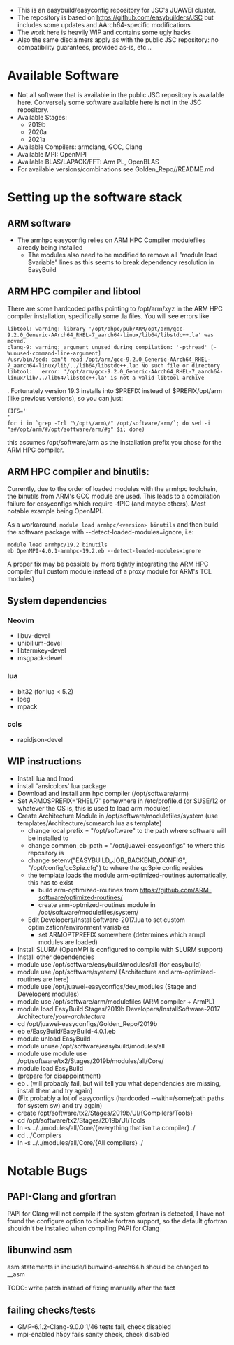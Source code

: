 

* This is an easybuild/easyconfig repository for JSC's JUAWEI cluster.
* The repository is based on https://github.com/easybuilders/JSC but includes some updates and AArch64-specific modifications
* The work here is heavily WIP and contains some ugly hacks
* Also the same disclaimers apply as with the public JSC repository: no compatibility guarantees, provided as-is, etc...

# Available Software

* Not all software that is available in the public JSC repository is available here. Conversely some software available here is not in the JSC repository.
* Available Stages:
    * 2019b
    * 2020a
    * 2021a
* Available Compilers: armclang, GCC, Clang
* Available MPI: OpenMPI
* Available BLAS/LAPACK/FFT: Arm PL, OpenBLAS 
* For available versions/combinations see Golden\_Repo/<stage>/README.md

# Setting up the software stack

## ARM software ##

* The armhpc easyconfig relies on ARM HPC Compiler modulefiles already being installed
    * The modules also need to be modified to remove all "module load $variable" lines as this seems to break dependency resolution in EasyBuild

## ARM HPC compiler and libtool ##

There are some hardcoded paths pointing to /opt/arm/xyz in the ARM HPC compiler installation, specifically some .la files. You will see errors like
```
libtool: warning: library '/opt/ohpc/pub/ARM/opt/arm/gcc-9.2.0_Generic-AArch64_RHEL-7_aarch64-linux/lib64/libstdc++.la' was moved.
clang-9: warning: argument unused during compilation: '-pthread' [-Wunused-command-line-argument]
/usr/bin/sed: can't read /opt/arm/gcc-9.2.0_Generic-AArch64_RHEL-7_aarch64-linux/lib/../lib64/libstdc++.la: No such file or directory
libtool:   error: '/opt/arm/gcc-9.2.0_Generic-AArch64_RHEL-7_aarch64-linux/lib/../lib64/libstdc++.la' is not a valid libtool archive 
```

. Fortunately version 19.3 installs into $PREFIX instead of $PREFIX/opt/arm (like previous versions), so you can just:


```
(IFS='
'
for i in `grep -Irl "\/opt\/arm\/" /opt/software/arm/`; do sed -i "s#/opt/arm/#/opt/software/arm/#g" $i; done)
```

this assumes /opt/software/arm as the installation prefix you chose for the ARM HPC compiler.

## ARM HPC compiler and binutils: ##
 
Currently, due to the order of loaded modules with the armhpc toolchain, the binutils from ARM's GCC module are used. This leads to a compilation failure for easyconfigs which require -fPIC (and maybe others). Most notable example being OpenMPI.

As a workaround, `module load armhpc/<version> binutils` and then build the software package with --detect-loaded-modules=ignore, i.e:

```
module load armhpc/19.2 binutils
eb OpenMPI-4.0.1-armhpc-19.2.eb --detect-loaded-modules=ignore
```

A proper fix may be possible by more tightly integrating the ARM HPC compiler (full custom module instead of a proxy module for ARM's TCL modules)

## System dependencies ##

### Neovim ###

* libuv-devel
* unibilium-devel
* libtermkey-devel
* msgpack-devel

### lua ###

* bit32 (for lua < 5.2)
* lpeg
* mpack

### ccls ###

* rapidjson-devel

## WIP instructions ##

* Install lua and lmod
* install 'ansicolors' lua package
* Download and install arm hpc compiler (/opt/software/arm)
* Set ARMOSPREFIX='RHEL/7' somewhere in /etc/profile.d (or SUSE/12 or whatever the OS is, this is used to load arm modules)
* Create Architecture Module in /opt/software/modulefiles/system (use templates/Architecture/somearch.lua as template)
  * change local prefix = "/opt/software" to the path where software will be installed to
  * change common\_eb\_path  = "/opt/juawei-easyconfigs" to where this repository is
  * change setenv("EASYBUILD\_JOB\_BACKEND\_CONFIG", "/opt/config/gc3pie.cfg") to where the gc3pie config resides
  * the template loads the module arm-optimized-routines automatically, this has to exist
    * build arm-optimized-routines from https://github.com/ARM-software/optimized-routines/ 
    * create arm-optmized-routines module in /opt/software/modulefiles/system/
  * Edit Developers/InstallSoftware-2017.lua to set custom optimization/environment variables
    * set ARMOPTPREFIX somewhere (determines which armpl modules are loaded)
* Install SLURM (OpenMPI is configured to compile with SLURM support)
* Install other dependencies
* module use /opt/software/easybuild/modules/all (for easybuild)
* module use /opt/software/system/ (Architecture and arm-optimized-routines are here)
* module use /opt/juawei-easyconfigs/dev\_modules (Stage and Developers modules)
* module use /opt/software/arm/modulefiles (ARM compiler + ArmPL)
* module load EasyBuild Stages/2019b Developers/InstallSoftware-2017 Architecture/_your-architecture_
* cd /opt/juawei-easyconfigs/Golden\_Repo/2019b
* eb e/EasyBuild/EasyBuild-4.0.1.eb
* module unload EasyBuild
* module unuse /opt/software/easybuild/modules/all
* module use module use /opt/software/tx2/Stages/2019b/modules/all/Core/
* module load EasyBuild
* (prepare for disappointment)
* eb . (will probably fail, but will tell you what dependencies are missing, install them and try again)
* (Fix probably a lot of easyconfigs (hardcoded --with=/some/path paths for system sw) and try again)
* create /opt/software/tx2/Stages/2019b/UI/{Compilers/Tools}
* cd /opt/software/tx2/Stages/2019b/UI/Tools
* ln -s ../../modules/all/Core/{everything that isn't a compiler} ./
* cd ../Compilers
* ln -s ../../modules/all/Core/{All compilers} ./

# Notable Bugs

## PAPI-Clang and gfortran ##

PAPI for Clang will not compile if the system gfortran is detected, I have not found the configure option to disable fortran support, so the default gfortran shouldn't be installed when compiling PAPI for Clang

## libunwind asm ##
asm statements in include/libunwind-aarch64.h should be changed to \_\_asm

TODO: write patch instead of fixing manually after the fact

## failing checks/tests ##

* GMP-6.1.2-Clang-9.0.0 1/46 tests fail, check disabled
* mpi-enabled h5py fails sanity check, check disabled
